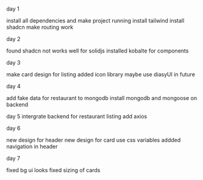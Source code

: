 day 1

install all dependencies and make project running
install tailwind
install shadcn
make routing work

day 2

found shadcn not works well for solidjs
installed kobalte for components

day 3

make card design for listing
added icon library
maybe use diasyUI in future

day 4

add fake data for restaurant to mongodb
install mongodb and mongoose on backend

day 5
intergrate backend for restaurant listing
add axios

day 6

new design for header
new design for card
use css variables
addded navigation in header

day 7

fixed bg ui looks
fixed sizing of cards
